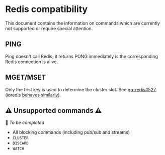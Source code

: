 # Redis compatibility

This document contains the information on commands which are currently not supported or require special attention.

## PING

Ping doesn't call Redis, it returns PONG immediately is the corresponding Redis connection is alive.

## MGET/MSET

Only the first key is used to determine the cluster slot.
See [go-redis#527](https://github.com/go-redis/redis/issues/527) (ioredis [behaves similarly](https://github.com/luin/ioredis/issues/1128)).

## ⚠️ Unsupported commands ⚠️

🚧 _To be completed_

- All blocking commands (including pub/sub and streams)
- `CLUSTER`
- `DISCARD`
- `WATCH`
